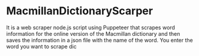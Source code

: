 # MacmillanDictionaryScarper

It is a web scraper node.js script using Puppeteer that scrapes word information for the online version of the Macmillan dictionary and then saves the information in a json file with the name of the word. You enter the word you want to scrape dic
